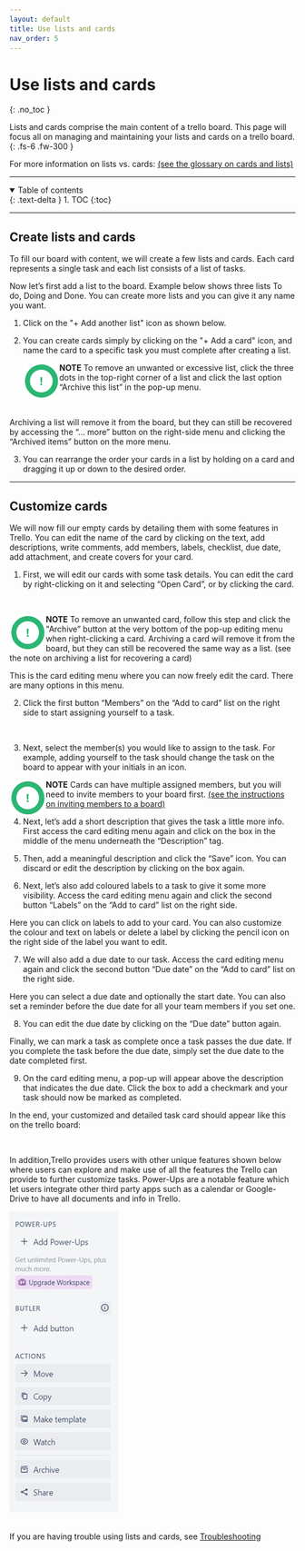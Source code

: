 ```yaml
---
layout: default
title: Use lists and cards
nav_order: 5
---
```


# Use lists and cards
{: .no_toc }

Lists and cards comprise the main content of a trello board. This page will focus all on managing and maintaining your lists and cards on a trello board.
{: .fs-6 .fw-300 }

For more information on lists vs. cards: [(see the glossary on cards and lists)](https://cheesypudding.github.io/Jasper-Test-Docs/docs/search/)

---

<details open markdown="block">
  <summary>
    Table of contents
  </summary>
  {: .text-delta }
1. TOC
{:toc}
</details>

---

## Create lists and cards
To fill our board with content, we will create a few lists and cards. Each card represents a single task and each list consists of a list of tasks.


Now let’s first add a list to the board. Example below shows three lists To do, Doing and Done. You can create more lists and you can give it any name you want. 
1. Click on the "+ Add another list" icon as shown below.


2. You can create cards simply by clicking on the "+ Add a card" icon, and name the card to a specific task you must complete after creating a list.

    <img align="left" src="https://github.com/CheesyPudding/Jasper-Test-Docs/blob/gh-pages/assets/images/alert.png?raw=true">**NOTE** To remove an unwanted or excessive list, click the three dots in the top-right corner of a list and click the last option “Archive this list” in the pop-up menu.
<br />


Archiving a list will remove it from the board, but they can still be recovered by accessing the “... more” button on the right-side menu and clicking the “Archived items” button on the more menu. 
<br />

3. You can rearrange the order your cards in a list by holding on a card and dragging it up or down to the desired order.







  
---

## Customize cards
We will now fill our empty cards by detailing them with some features in Trello. You can edit the name of the card by clicking on the text, add descriptions, write comments, add members, labels, checklist, due date, add attachment, and create covers for your card.

1. First, we will edit our cards with some task details. You can edit the card by right-clicking on it and selecting “Open Card”, or by clicking the card.

<br />

<img align="left" src="https://github.com/CheesyPudding/Jasper-Test-Docs/blob/gh-pages/assets/images/alert.png?raw=true">**NOTE** To remove an unwanted card, follow this step and click the "Archive” button at the very bottom of the pop-up editing menu when right-clicking a card. Archiving a card will remove it from the board, but they can still be recovered the same way as a list. (see the note on archiving a list for recovering a card)
<br />

This is the card editing menu where you can now freely edit the card. There are many options in this menu. 


2. Click the first button “Members” on the “Add to card” list on the right side to start assigning yourself to a task.
<br />


3. Next, select the member(s) you would like to assign to the task. For example, adding yourself to the task should change the task on the board to appear with your initials in an icon.


<img align="left" src="https://github.com/CheesyPudding/Jasper-Test-Docs/blob/gh-pages/assets/images/alert.png?raw=true">**NOTE** Cards can have multiple assigned members, but you will need to invite members to your board first. [(see the instructions on inviting members to a board)](https://cheesypudding.github.io/Jasper-Test-Docs/docs/customization/)
<br />

4. Next, let’s add a short description that gives the task a little more info. First access the card editing menu again and click on the box in the middle of the menu underneath the “Description” tag. 

5. Then, add a meaningful description and click the “Save” icon. You can discard or edit the description by clicking on the box again.


6. Next, let’s also add coloured labels to a task to give it some more visibility. Access the card editing menu again and click the second button “Labels” on the “Add to card” list on the right side.


Here you can click on labels to add to your card. You can also customize the colour and text on labels or delete a label by clicking the pencil icon on the right side of the label you want to edit. 

7. We will also add a due date to our task. Access the card editing menu again and click the second button “Due date” on the “Add to card” list on the right side. 

Here you can select a due date and optionally the start date. You can also set a reminder before the due date for all your team members if you set one. 

8. You can edit the due date by clicking on the “Due date” button again.


Finally, we can mark a task as complete once a task passes the due date. If you complete the task before the due date, simply set the due date to the date completed first. 

9. On the card editing menu, a pop-up will appear above the description that indicates the due date. Click the box to add a checkmark and your task should now be marked as completed.


In the end, your customized and detailed task card should appear like this on the trello board:

<br />

In addition,Trello provides users with other unique features shown below where users can explore and make use of all the features the Trello can provide to further customize tasks. Power-Ups are a notable feature which let users integrate other third party apps such as a calendar or Google-Drive to have all documents and info in Trello.

   ![](https://github.com/CheesyPudding/Jasper-Test-Docs/blob/gh-pages/assets/images/customize-cards-step-7-2.png?raw=true "power-ups")
<br />
<br />

If you are having trouble using lists and cards, see [Troubleshooting](https://cheesypudding.github.io/Jasper-Test-Docs/docs/index-test/)
